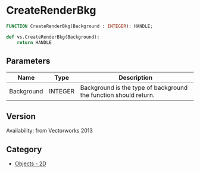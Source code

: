 # CreateRenderBkg

```pascal
FUNCTION CreateRenderBkg(Background : INTEGER): HANDLE;
```

```python
def vs.CreateRenderBkg(Background):
    return HANDLE
```

## Parameters
|Name|Type|Description|
|---|---|---|
|Background|INTEGER|Background is the type of background the function should return.||0 returns a background with no shader attached.|1 returns a cloud background|2 returns a one color background|3 returns a two color background|4 returns a physical sky background.|

## Version
Availability: from Vectorworks 2013

## Category
* [Objects - 2D](../Categories/Objects%20-%202D.md)
